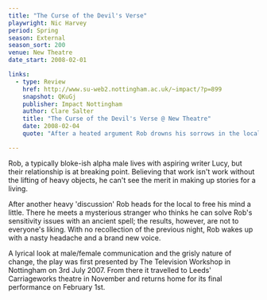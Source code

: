 ```yaml
---
title: "The Curse of the Devil's Verse"
playwright: Nic Harvey
period: Spring
season: External
season_sort: 200
venue: New Theatre
date_start: 2008-02-01

links:
  - type: Review
    href: http://www.su-web2.nottingham.ac.uk/~impact/?p=899
    snapshot: QKuGj
    publisher: Impact Nottingham
    author: Clare Salter
    title: "The Curse of the Devil's Verse @ New Theatre"
    date: 2008-02-04
    quote: "After a heated argument Rob drowns his sorrows in the local pub where he encounters McCreek, a mysterious elf-like character (think of Bottom from “A Midsummer Night’s Dream”), who places a curse on Rob so that he can only speak in rhyme. What ensues is a hilarious exploration of young relationships, problems of communication, infidelity and essentially who ‘wears the trousers.’"

---
```


Rob, a typically bloke-ish alpha male lives with aspiring writer Lucy, but their relationship is at breaking point. Believing that work isn't work without the lifting of heavy objects, he can't see the merit in making up stories for a living.

After another heavy 'discussion' Rob heads for the local to free his mind a little. There he meets a mysterious stranger who thinks he can solve Rob's sensitivity issues with an ancient spell; the results, however, are not to everyone's liking. With no recollection of the previous night, Rob wakes up with a nasty headache and a brand new voice.

A lyrical look at male/female communication and the grisly nature of change, the play was first presented by The Television Workshop in Nottingham on 3rd July 2007. From there it travelled to Leeds' Carriageworks theatre in November and returns home for its final performance on February 1st.


